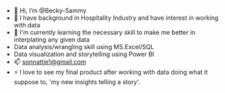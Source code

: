 - 👋 Hi, I’m @Becky-Sammy
- 👀 I have background in Hospitality Industry and have interest in working with data
- 🌱 I'm currently learning the necessary skill to make me better in interplating any given data
-  Data analysis/wrangling skill using MS.Excel/SQL
-  Data visualization and storytelling using Power BI  
- 📫 sonnattie1@gmail.com
- ⚡ I love to see my final product after working with data doing what it suppose to, 'my new insights telling a story'.

<!---
Becky-Sammy/Becky-Sammy is a ✨ special ✨ repository because its `README.md` (this file) appears on your GitHub profile.
You can click the Preview link to take a look at your changes.
--->
